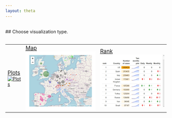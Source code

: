```yaml
---
layout: theta
---
```

<br>
## Choose visualization type.
<br><br>
<table class="center fit">
  <tr>
    <td> 
      <abbr title="Plots of the virus developement"> <lli> <a href="plots">
      <big> Plots </big> <br> <img  class="center fit" src="corona/plots/C19_anim_2.gif" alt="Plots" width = "450"> 
      </a></lli> </abbr>
    </td>
    <td> 
      <abbr title="Map with the virus spread"> <lli> <a href="map">
      <big> Map </big> <br> <img  class="center fit" src="corona/plots/map_mini.jpeg" alt="Map"> 
      </a></lli> </abbr>
    </td>
    <td> 
      <abbr title="Ranking of infected countries"> <lli> <a href="tab">
      <big> Rank </big> <br> <img  class="center fit" src="corona/plots/tab_mini.jpeg" alt="Rank"  > 
      </a></lli> </abbr>
    </td>
  </tr>
</table>





